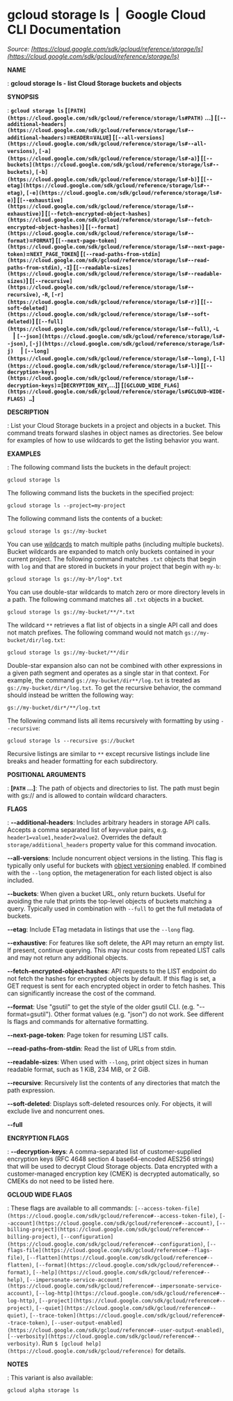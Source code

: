 # gcloud storage ls  |  Google Cloud CLI Documentation

*Source: [https://cloud.google.com/sdk/gcloud/reference/storage/ls](https://cloud.google.com/sdk/gcloud/reference/storage/ls)*

**NAME**

: **gcloud storage ls - list Cloud Storage buckets and objects**

**SYNOPSIS**

: **`gcloud storage ls` [`[PATH](https://cloud.google.com/sdk/gcloud/reference/storage/ls#PATH)` …] [`[--additional-headers](https://cloud.google.com/sdk/gcloud/reference/storage/ls#--additional-headers)`=`HEADER`=`VALUE`] [`[--all-versions](https://cloud.google.com/sdk/gcloud/reference/storage/ls#--all-versions)`, `[-a](https://cloud.google.com/sdk/gcloud/reference/storage/ls#-a)`] [`[--buckets](https://cloud.google.com/sdk/gcloud/reference/storage/ls#--buckets)`, `[-b](https://cloud.google.com/sdk/gcloud/reference/storage/ls#-b)`] [`[--etag](https://cloud.google.com/sdk/gcloud/reference/storage/ls#--etag)`, `[-e](https://cloud.google.com/sdk/gcloud/reference/storage/ls#-e)`] [`[--exhaustive](https://cloud.google.com/sdk/gcloud/reference/storage/ls#--exhaustive)`] [`[--fetch-encrypted-object-hashes](https://cloud.google.com/sdk/gcloud/reference/storage/ls#--fetch-encrypted-object-hashes)`] [`[--format](https://cloud.google.com/sdk/gcloud/reference/storage/ls#--format)`=`FORMAT`] [`[--next-page-token](https://cloud.google.com/sdk/gcloud/reference/storage/ls#--next-page-token)`=`NEXT_PAGE_TOKEN`] [`[--read-paths-from-stdin](https://cloud.google.com/sdk/gcloud/reference/storage/ls#--read-paths-from-stdin)`, `-I`] [`[--readable-sizes](https://cloud.google.com/sdk/gcloud/reference/storage/ls#--readable-sizes)`] [`[--recursive](https://cloud.google.com/sdk/gcloud/reference/storage/ls#--recursive)`, `-R`, `[-r](https://cloud.google.com/sdk/gcloud/reference/storage/ls#-r)`] [`[--soft-deleted](https://cloud.google.com/sdk/gcloud/reference/storage/ls#--soft-deleted)`] [`[--full](https://cloud.google.com/sdk/gcloud/reference/storage/ls#--full)`, `-L`     | `[--json](https://cloud.google.com/sdk/gcloud/reference/storage/ls#--json)`, `[-j](https://cloud.google.com/sdk/gcloud/reference/storage/ls#-j)`     | `[--long](https://cloud.google.com/sdk/gcloud/reference/storage/ls#--long)`, `[-l](https://cloud.google.com/sdk/gcloud/reference/storage/ls#-l)`] [`[--decryption-keys](https://cloud.google.com/sdk/gcloud/reference/storage/ls#--decryption-keys)`=[`DECRYPTION_KEY`,…]] [`[GCLOUD_WIDE_FLAG](https://cloud.google.com/sdk/gcloud/reference/storage/ls#GCLOUD-WIDE-FLAGS) …`]**

**DESCRIPTION**

: List your Cloud Storage buckets in a project and objects in a bucket. This
command treats forward slashes in object names as directories. See below for
examples of how to use wildcards to get the listing behavior you want.

**EXAMPLES**

: The following command lists the buckets in the default project:

```
gcloud storage ls
```

The following command lists the buckets in the specified project:

```
gcloud storage ls --project=my-project
```

The following command lists the contents of a bucket:

```
gcloud storage ls gs://my-bucket
```

You can use [wildcards](https://cloud.google.com/storage/docs/wildcards) to match
multiple paths (including multiple buckets). Bucket wildcards are expanded to
match only buckets contained in your current project. The following command
matches ``.txt`` objects that begin with
``log`` and that are stored in buckets in your
project that begin with ``my-b``:

```
gcloud storage ls gs://my-b*/log*.txt
```

You can use double-star wildcards to match zero or more directory levels in a
path. The following command matches all
``.txt`` objects in a bucket.

```
gcloud storage ls gs://my-bucket/**/*.txt
```

The wildcard `**` retrieves a flat list of objects in a single API
call and does not match prefixes. The following command would not match
`gs://my-bucket/dir/log.txt`:

```
gcloud storage ls gs://my-bucket/**/dir
```

Double-star expansion also can not be combined with other expressions in a given
path segment and operates as a single star in that context. For example, the
command `gs://my-bucket/dir**/log.txt` is treated as
`gs://my-bucket/dir*/log.txt`. To get the recursive behavior, the
command should instead be written the following way:

```
gs://my-bucket/dir*/**/log.txt
```

The following command lists all items recursively with formatting by using
`--recursive`:

```
gcloud storage ls --recursive gs://bucket
```

Recursive listings are similar to `**` except recursive listings
include line breaks and header formatting for each subdirectory.

**POSITIONAL ARGUMENTS**

: **[`PATH` …]**:
The path of objects and directories to list. The path must begin with gs:// and
is allowed to contain wildcard characters.

**FLAGS**

: **--additional-headers**:
Includes arbitrary headers in storage API calls. Accepts a comma separated list
of key=value pairs, e.g. `header1=value1,header2=value2`. Overrides
the default `storage/additional_headers` property value for this
command invocation.

**--all-versions**:
Include noncurrent object versions in the listing. This flag is typically only
useful for buckets with [object
versioning](https://cloud.google.com/storage/docs/object-versioning) enabled. If combined with the `--long` option, the
metageneration for each listed object is also included.

**--buckets**:
When given a bucket URL, only return buckets. Useful for avoiding the rule that
prints the top-level objects of buckets matching a query. Typically used in
combination with `--full` to get the full metadata of buckets.

**--etag**:
Include ETag metadata in listings that use the `--long` flag.

**--exhaustive**:
For features like soft delete, the API may return an empty list. If present,
continue querying. This may incur costs from repeated LIST calls and may not
return any additional objects.

**--fetch-encrypted-object-hashes**:
API requests to the LIST endpoint do not fetch the hashes for encrypted objects
by default. If this flag is set, a GET request is sent for each encrypted object
in order to fetch hashes. This can significantly increase the cost of the
command.

**--format**:
Use "gsutil" to get the style of the older gsutil CLI. (e.g. "--format=gsutil").
Other format values (e.g. "json") do not work. See different ls flags and
commands for alternative formatting.

**--next-page-token**:
Page token for resuming LIST calls.

**--read-paths-from-stdin**:
Read the list of URLs from stdin.

**--readable-sizes**:
When used with `--long`, print object sizes in human readable format,
such as 1 KiB, 234 MiB, or 2 GiB.

**--recursive**:
Recursively list the contents of any directories that match the path expression.

**--soft-deleted**:
Displays soft-deleted resources only. For objects, it will exclude live and
noncurrent ones.

**--full**

**ENCRYPTION FLAGS**

: **--decryption-keys**:
A comma-separated list of customer-supplied encryption keys (RFC 4648 section 4
base64-encoded AES256 strings) that will be used to decrypt Cloud Storage
objects. Data encrypted with a customer-managed encryption key (CMEK) is
decrypted automatically, so CMEKs do not need to be listed here.

**GCLOUD WIDE FLAGS**

: These flags are available to all commands: `[--access-token-file](https://cloud.google.com/sdk/gcloud/reference#--access-token-file)`,
`[--account](https://cloud.google.com/sdk/gcloud/reference#--account)`, `[--billing-project](https://cloud.google.com/sdk/gcloud/reference#--billing-project)`,
`[--configuration](https://cloud.google.com/sdk/gcloud/reference#--configuration)`,
`[--flags-file](https://cloud.google.com/sdk/gcloud/reference#--flags-file)`,
`[--flatten](https://cloud.google.com/sdk/gcloud/reference#--flatten)`, `[--format](https://cloud.google.com/sdk/gcloud/reference#--format)`, `[--help](https://cloud.google.com/sdk/gcloud/reference#--help)`, `[--impersonate-service-account](https://cloud.google.com/sdk/gcloud/reference#--impersonate-service-account)`,
`[--log-http](https://cloud.google.com/sdk/gcloud/reference#--log-http)`,
`[--project](https://cloud.google.com/sdk/gcloud/reference#--project)`, `[--quiet](https://cloud.google.com/sdk/gcloud/reference#--quiet)`, `[--trace-token](https://cloud.google.com/sdk/gcloud/reference#--trace-token)`, `[--user-output-enabled](https://cloud.google.com/sdk/gcloud/reference#--user-output-enabled)`,
`[--verbosity](https://cloud.google.com/sdk/gcloud/reference#--verbosity)`.
Run `$ [gcloud help](https://cloud.google.com/sdk/gcloud/reference)` for details.

**NOTES**

: This variant is also available:

```
gcloud alpha storage ls
```